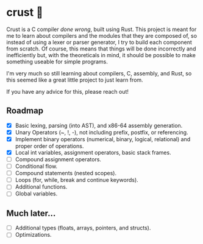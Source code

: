 # crust 🥧

Crust is a C compiler _done wrong_, built using Rust. This project is meant for me to learn about compilers and the modules that they are composed of, so instead of using a lexer or parser generator, I try to build each component from scratch. Of course, this means that things will be done incorrectly and inefficiently but, with the theoreticals in mind, it should be possible to make something useable for simple programs.

I'm very much so still learning about compilers, C, assembly, and Rust, so this seemed like a great little project to just learn from. 

If you have any advice for this, please reach out!

## Roadmap
* [x] Basic lexing, parsing (into AST), and x86-64 assembly generation.
* [x] Unary Operators (~, !, -), not including prefix, postfix, or referencing.
* [x] Implement binary operators (numerical, binary, logical, relational) and proper order of operations.
* [x] Local int variables, assignment operators, basic stack frames.
* [ ] Compound assignment operators.
* [ ] Conditional flow.
* [ ] Compound statements (nested scopes).
* [ ] Loops (for, while, break and continue keywords).
* [ ] Additional functions.
* [ ] Global variables.

## Much later...
* [ ] Additional types (floats, arrays, pointers, and structs).
* [ ] Optimizations.
